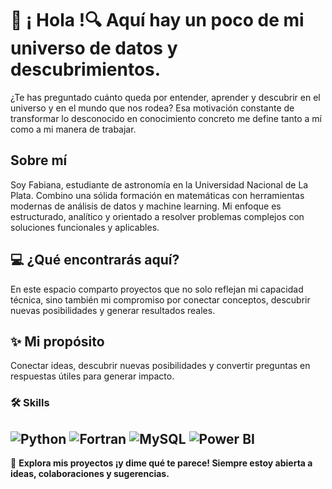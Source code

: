 # 👋 ¡ Hola !🔍 Aquí hay un poco de mi universo de datos y descubrimientos.

¿Te has preguntado cuánto queda por entender, aprender y descubrir en el universo y en el mundo que nos rodea? Esa motivación constante de transformar lo desconocido en conocimiento concreto me define tanto a mí como a mi manera de trabajar.
## Sobre mí  
Soy Fabiana, estudiante de astronomía en la Universidad Nacional de La Plata. Combino una sólida formación en matemáticas con herramientas modernas de análisis de datos y machine learning. Mi enfoque es estructurado, analítico y orientado a resolver problemas complejos con soluciones funcionales y aplicables.  
## 💻 ¿Qué encontrarás aquí?  
En este espacio comparto proyectos que no solo reflejan mi capacidad técnica, sino también mi compromiso por conectar conceptos, descubrir nuevas posibilidades y generar resultados reales.  
## ✨ Mi propósito
Conectar ideas, descubrir nuevas posibilidades y convertir preguntas en respuestas útiles para generar impacto.
### 🛠 Skills  
![Python](https://img.shields.io/badge/-Python-3776AB?logo=python&logoColor=white&style=flat)
![Fortran](https://img.shields.io/badge/-Fortran-734F96?logo=fortran&logoColor=white&style=flat)
![MySQL](https://img.shields.io/badge/-MySQL-4479A1?logo=mysql&logoColor=white&style=flat)
![Power BI](https://img.shields.io/badge/-Power%20BI-F2C811?logo=powerbi&logoColor=black&style=flat)
---
🤝 **Explora mis proyectos ¡y dime qué te parece! Siempre estoy abierta a ideas, colaboraciones y sugerencias.**


